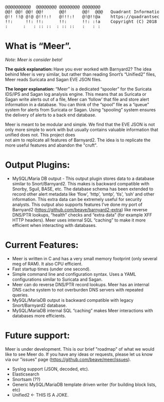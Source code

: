 
<pre>
@@@@@@@@@@  @@@@@@@@ @@@@@@@@ @@@@@@@    
@@! @@! @@! @@!      @@!      @@!  @@@   Quadrant Information Security
@!! !!@ @!@ @!!!:!   @!!!:!   @!@!!@a    https://quadrantsec.com
!!:     !!: !!:      !!:      !!: :!a    Copyright (C) 2018
:      :   : :: ::  : :: ::   :   : :
</pre>


# What is “Meer”. 

<i>Note: Meer is consider beta!</i>

<b>The quick explanation: </b> Have you ever worked with Barnyard2?  The idea behind Meer is very similar,  but rather than reading Snort’s “Unified2” files,  Meer reads Suricata and Sagan EVE JSON files. 

<b>The longer explanation: </b> “Meer” is a dedicated “spooler” for the Suricata IDS/IPS and Sagan log analysis engine.  This means that as Suricata or Sagan write alerts out of a file,  Meer can ‘follow’ that file and store alert information in a database.  You can think of the “spool” file as a “queue” system for alerts from Suricata or Sagan.   Using “spooling” system ensures the delivery of alerts to a back end database.  

Meer is meant to be modular and simple.  We find that the EVE JSON is not only more simple to
work with but usually contains valuable information that unified does not.  This project does   
not aim to replicate all features of Barnyard2.  The idea is to replicate the more useful features
and abandon the "cruft".

# Output Plugins:

* MySQL/Maria DB output - This output plugin stores data to a database similar to Snort/Barnyard2.  This makes is backward compatible with Snorby,  Sguil, BASE, etc. The database schema has been extended to record other alert metadata like ‘flow’, ‘http’, ‘smtp’, ‘tls’, ‘ssh’ and other information.  This extra data can be extremely useful for security analysts.   This output also supports features I’ve done my port of Barnyard2 (https://github.com/beave/barnyard2-extra) like reverse DNS/PTR lookups,  “health” checks and “extra data” (for example XFF HTTP headers).   Meer uses internal SQL “caching” to make it more efficient when interacting with databases. 

# Current Features:


* Meer is written in C and has a very small memory footprint (only several meg of RAM).  It also CPU efficient. 
* Fast startup times (under one second).  
* Simple command line and configuration syntax.  Uses a YAML configurations similar to Suricata and Sagan. 
* Meer can do reverse DNS/PTR record lookups.   Meer has an internal DNS cache system to not overburden DNS servers with repeated queries. 
* MySQL/MariaDB output is backward compatible with legacy Snort/Barnyard2 database.
* MySQL/MariaDB internal SQL “caching” makes Meer interactions with databases more efficients. 

# Future support: 

Meer is under development.  This is our brief "roadmap" of what we would like to see Meer do.  If
you have any ideas or requests,  please let us know via our "issues" page (https://github.com/beave/meer/issues).

* Syslog support (JSON, decoded, etc). 
* Elasticsearch
* Snortsam (??)
* Generic MySQL/MariaDB template driven writer (for building block lists, etc)
* Unified2 <- THIS IS A JOKE. 

